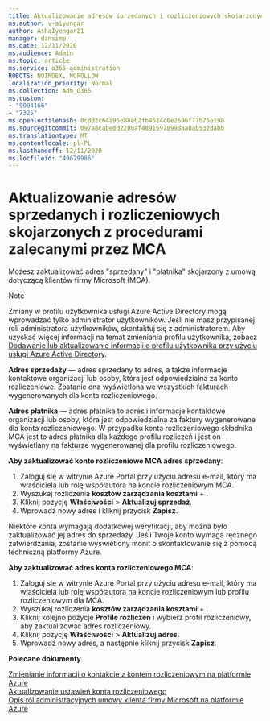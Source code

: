 ```yaml
---
title: Aktualizowanie adresów sprzedanych i rozliczeniowych skojarzonych z procedurami zalecanymi przez MCA
ms.author: v-aiyengar
author: AshaIyengar21
manager: dansimp
ms.date: 12/11/2020
ms.audience: Admin
ms.topic: article
ms.service: o365-administration
ROBOTS: NOINDEX, NOFOLLOW
localization_priority: Normal
ms.collection: Adm_O365
ms.custom:
- "9004166"
- "7325"
ms.openlocfilehash: 8cdd2c64a95e88eb2fb4624c6e2696f77b75e198
ms.sourcegitcommit: 097a8cabe0d2280af489159789988a0ab532dabb
ms.translationtype: MT
ms.contentlocale: pl-PL
ms.lasthandoff: 12/11/2020
ms.locfileid: "49679986"
---
```

# <a name="update-sold-to-and-bill-to-address-associated-to-your-mca---recommended-steps"></a>Aktualizowanie adresów sprzedanych i rozliczeniowych skojarzonych z procedurami zalecanymi przez MCA

Możesz zaktualizować adres "sprzedany" i "płatnika" skojarzony z umową dotyczącą klientów firmy Microsoft (MCA). 

> [!NOTE]
> Zmiany w profilu użytkownika usługi Azure Active Directory mogą wprowadzać tylko administrator użytkowników. Jeśli nie masz przypisanej roli administratora użytkowników, skontaktuj się z administratorem. Aby uzyskać więcej informacji na temat zmieniania profilu użytkownika, zobacz [Dodawanie lub aktualizowanie informacji o profilu użytkownika przy użyciu usługi Azure Active Directory](https://docs.microsoft.com/azure/active-directory/fundamentals/active-directory-users-profile-azure-portal).

**Adres sprzedaży** — adres sprzedany to adres, a także informacje kontaktowe organizacji lub osoby, która jest odpowiedzialna za konto rozliczeniowe. Zostanie ona wyświetlona we wszystkich fakturach wygenerowanych dla konta rozliczeniowego.

**Adres płatnika** — adres płatnika to adres i informacje kontaktowe organizacji lub osoby, która jest odpowiedzialna za faktury wygenerowane dla konta rozliczeniowego. W przypadku konta rozliczeniowego składnika MCA jest to adres płatnika dla każdego profilu rozliczeń i jest on wyświetlany na fakturze wygenerowanej dla profilu rozliczeniowego.

**Aby zaktualizować konto rozliczeniowe MCA adres sprzedany**:

1. Zaloguj się w witrynie Azure Portal przy użyciu adresu e-mail, który ma właściciela lub rolę współautora na koncie rozliczeniowym MCA.
1. Wyszukaj rozliczenia **kosztów zarządzania kosztami**  +  .
1. Kliknij pozycję **Właściwości**  >  **Aktualizuj sprzedaż**.
1. Wprowadź nowy adres i kliknij przycisk **Zapisz**.

Niektóre konta wymagają dodatkowej weryfikacji, aby można było zaktualizować jej adres do sprzedaży. Jeśli Twoje konto wymaga ręcznego zatwierdzania, zostanie wyświetlony monit o skontaktowanie się z pomocą techniczną platformy Azure.

**Aby zaktualizować adres konta rozliczeniowego MCA**: 

1. Zaloguj się w witrynie Azure Portal przy użyciu adresu e-mail, który ma właściciela lub rolę współautora na koncie rozliczeniowym lub profilu rozliczeniowym dla MCA.
1. Wyszukaj rozliczenia **kosztów zarządzania kosztami**  +  .
1. Kliknij kolejno pozycje **Profile rozliczeń** i wybierz profil rozliczeniowy, aby zaktualizować adres rozliczeniowy.
1. Kliknij pozycję **Właściwości**  >  **Aktualizuj adres**.
1. Wprowadź nowy adres, a następnie kliknij przycisk **Zapisz**.

**Polecane dokumenty**

[Zmienianie informacji o kontakcie z kontem rozliczeniowym na platformie Azure](https://docs.microsoft.com/azure/cost-management-billing/manage/change-azure-account-profile)   
[Aktualizowanie ustawień konta rozliczeniowego](https://docs.microsoft.com/microsoft-store/update-microsoft-store-for-business-account-settings)  
[Opis ról administracyjnych umowy klienta firmy Microsoft na platformie Azure](https://docs.microsoft.com/azure/cost-management-billing/manage/understand-mca-roles)
